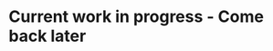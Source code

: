 # Current work in progress - Come back later

<!--
## Image Search Engine
## Weaviate
## Docker
## Dependencies
-->

